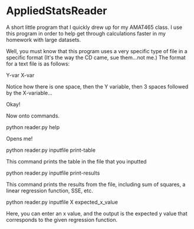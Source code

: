 # AppliedStatsReader
A short little program that I quickly drew up for my AMAT465 class. I use this program in order to help get through calculations faster in my homework with large datasets.

Well, you must know that this program uses a very specific type of file in a specific format (It's the way the CD came, sue them...not me.)
The format for a text file is as follows:


 Y-var    X-var

Notice how there is one space, then the Y variable, then 3 spaces followed by the X-variable...

Okay!

Now onto commands.

python reader.py help

Opens me!

python reader.py inputfile print-table

This command prints the table in the file that you inputted

python reader.py inputfile print-results

This command prints the results from the file, including sum of squares, a linear regression function, SSE, etc.

python reader.py inputfile X expected_x_value

Here, you can enter an x value, and the output is the expected y value that corresponds to the given regression function.

